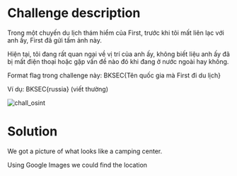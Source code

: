 # Challenge description
Trong một chuyến du lịch thám hiểm của First, trước khi tôi mất liên lạc với anh ấy, First đã gửi tấm ảnh này.

Hiện tại, tôi đang rất quan ngại về vị trí của anh ấy, không biết liệu anh ấy đã bị mất điện thoại hoặc gặp vấn đề nào đó khi đang ở nước ngoài hay không.

Format flag trong challenge này: BKSEC{Tên quốc gia mà First đi du lịch}

Ví dụ: BKSEC{russia} (viết thường)

 ![chall_osint](https://github.com/user-attachments/assets/b2c515eb-bba8-4034-81db-9750e1c5789b)

# Solution
We got a picture of what looks like a camping center. 

Using Google Images we could find the location 
